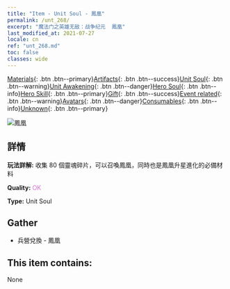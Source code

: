 ```yaml
---
title: "Item - Unit Soul - 鳳凰"
permalink: /unt_268/
excerpt: "魔法门之英雄无敌：战争纪元  鳳凰"
last_modified_at: 2021-07-27
locale: cn
ref: "unt_268.md"
toc: false
classes: wide
---
```

 [Materials](/ItemsCN/){: .btn .btn--primary}[Artifacts](/ItemsCN/Artifacts/){: .btn .btn--success}[Unit Soul](/ItemsCN/UnitSoul/){: .btn .btn--warning}[Unit Awakening](/ItemsCN/UnitAwakening/){: .btn .btn--danger}[Hero Soul](/ItemsCN/HeroSoul/){: .btn .btn--info}[Hero Skill](/ItemsCN/HeroSkill/){: .btn .btn--primary}[Gift](/ItemsCN/Gift/){: .btn .btn--success}[Event related](/ItemsCN/Events/){: .btn .btn--warning}[Avatars](/ItemsCN/Avatars/){: .btn .btn--danger}[Consumables](/ItemsCN/Consumables/){: .btn .btn--info}[Unknown](/ItemsCN/Unknown/){: .btn .btn--primary}

 ![鳳凰](/images/u/ti_fenghuang.jpg)

## 詳情
 **玩法詳解:** 收集 80 個靈魂碎片，可以召喚鳳凰，同時也是鳳凰升星進化的必備材料

 **Quality:** <span style="color: #DA70D6">OK</span>

 **Type:** Unit Soul

## Gather

*    兵營兌換 - 鳳凰 

## This item contains:

  None

